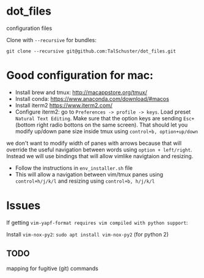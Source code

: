 # dot_files
configuration files

Clone with `--recursive` for bundles:

`git clone --recursive git@github.com:TalSchuster/dot_files.git`

# Good configuration for mac:
* Install brew and tmux: http://macappstore.org/tmux/
* Install conda: https://www.anaconda.com/download/#macos
* Install iterm2 https://www.iterm2.com/
* Configure iterm2: go to `Preferences -> profile -> keys`. Load preset `Natural Text Editing`. Make sure that the option keys are sending `Esc+` (bottom right radio bottons on the same screen). That should let you modify up/down pane size inside tmux using `control+b, option+up/down`

we don't want to modify width of panes with arrows because that will override the useful navigation between words using `option + left/right`. Instead we will use bindings that will allow vimlike navigtaion and resizing.

* Follow the instructions in `env_installer.sh` file 
* This will allow a navigation between vim/tmux panes using `control+h/j/k/l` and resizing using `control+b, h/j/k/l`

# Issues
If getting `vim-yapf-format requires vim compiled with python support`:

Install `vim-nox-py2`: `sudo apt install vim-nox-py2`
(for python 2)

## TODO

mapping for fugitive (git) commands
